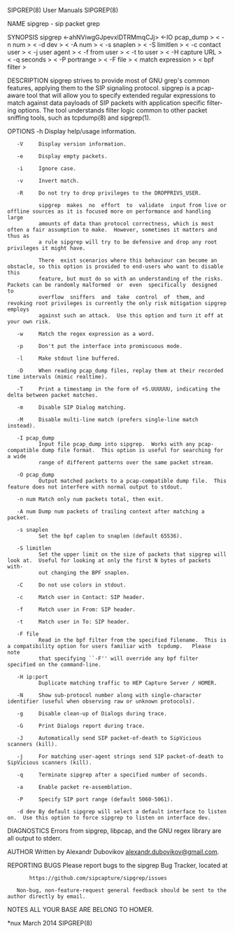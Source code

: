 
SIPGREP(8)                                                         User Manuals                                                         SIPGREP(8)

NAME
       sipgrep - sip packet grep

SYNOPSIS
       sipgrep  <-ahNViwgGJpevxlDTRMmqCJj>  <-IO pcap_dump > < -n num > < -d dev > < -A num > < -s snaplen > < -S limitlen > < -c contact user > <
       -j user agent > < -f from user > < -t to user > < -H capture URL > < -q seconds > < -P portrange > < -F file > < match expression >  <  bpf
       filter >

DESCRIPTION
       sipgrep  strives  to provide most of GNU grep's common features, applying them to the SIP signaling protocol.  sipgrep is a pcap-aware tool
       that will allow you to specify extended regular expressions to match against data payloads of SIP packets with application specific filter‐
       ing options.  The tool understands filter logic common to other packet sniffing tools, such as tcpdump(8) and sipgrep(1).

OPTIONS
       -h     Display help/usage information.

       -V     Display version information.

       -e     Display empty packets.

       -i     Ignore case.

       -v     Invert match.

       -R     Do not try to drop privileges to the DROPPRIVS_USER.

              sipgrep  makes  no  effort  to  validate  input from live or offline sources as it is focused more on performance and handling large
              amounts of data than protocol correctness, which is most often a fair assumption to make.  However, sometimes it matters and thus as
              a rule sipgrep will try to be defensive and drop any root privileges it might have.

              There  exist scenarios where this behaviour can become an obstacle, so this option is provided to end-users who want to disable this
              feature, but must do so with an understanding of the risks.  Packets can be randomly malformed  or  even  specifically  designed  to
              overflow  sniffers  and  take  control  of  them, and revoking root privileges is currently the only risk mitigation sipgrep employs
              against such an attack.  Use this option and turn it off at your own risk.

       -w     Match the regex expression as a word.

       -p     Don't put the interface into promiscuous mode.

       -l     Make stdout line buffered.

       -D     When reading pcap_dump files, replay them at their recorded time intervals (mimic realtime).

       -T     Print a timestamp in the form of +S.UUUUUU, indicating the delta between packet matches.

       -m     Disable SIP Dialog matching.

       -M     Disable multi-line match (prefers single-line match instead).

       -I pcap_dump
              Input file pcap_dump into sipgrep.  Works with any pcap-compatible dump file format.  This option is useful for searching for a wide
              range of different patterns over the same packet stream.

       -O pcap_dump
              Output matched packets to a pcap-compatible dump file.  This feature does not interfere with normal output to stdout.

       -n num Match only num packets total, then exit.

       -A num Dump num packets of trailing context after matching a packet.

       -s snaplen
              Set the bpf caplen to snaplen (default 65536).

       -S limitlen
              Set the upper limit on the size of packets that sipgrep will look at.  Useful for looking at only the first N bytes of packets with‐
              out changing the BPF snaplen.

       -C     Do not use colors in stdout.

       -c     Match user in Contact: SIP header.

       -f     Match user in From: SIP header.

       -t     Match user in To: SIP header.

       -F file
              Read in the bpf filter from the specified filename.  This is a compatibility option for users familiar with  tcpdump.   Please  note
              that specifying ``-F'' will override any bpf filter specified on the command-line.

       -H ip:port
              Duplicate matching traffic to HEP Capture Server / HOMER.

       -N     Show sub-protocol number along with single-character identifier (useful when observing raw or unknown protocols).

       -g     Disable clean-up of Dialogs during trace.

       -G     Print Dialogs report during trace.

       -J     Automatically send SIP packet-of-death to SipVicious scanners (kill).

       -j     For matching user-agent strings send SIP packet-of-death to SipVicious scanners (kill).

       -q     Terminate sipgrep after a specified number of seconds.

       -a     Enable packet re-assemblation.

       -P     Specify SIP port range (default 5060-5061).

       -d dev By default sipgrep will select a default interface to listen on.  Use this option to force sipgrep to listen on interface dev.

DIAGNOSTICS
       Errors from sipgrep, libpcap, and the GNU regex library are all output to stderr.

AUTHOR
       Written by Alexandr Dubovikov <alexandr.dubovikov@gmail.com>.

REPORTING BUGS
       Please report bugs to the sipgrep Bug Tracker, located at

           https://github.com/sipcapture/sipgrep/issues

       Non-bug, non-feature-request general feedback should be sent to the author directly by email.

NOTES
       ALL YOUR BASE ARE BELONG TO HOMER.

*nux                                                                March 2014                                                          SIPGREP(8)
